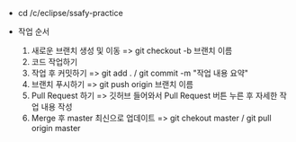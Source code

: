 * cd /c/eclipse/ssafy-practice

* 작업 순서
  1. 새로운 브랜치 생성 및 이동 => git checkout -b 브랜치 이름
  2. 코드 작업하기
  3. 작업 후 커밋하기 => git add . / git commit -m "작업 내용 요약"
  4. 브랜치 푸시하기 => git push origin 브랜치 이름
  5. Pull Request 하기 => 깃허브 들어와서 Pull Request 버튼 누른 후 자세한 작업 내용 작성
  6. Merge 후 master 최신으로 업데이트 => git chekout master / git pull origin master
